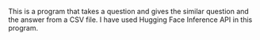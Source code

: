 This is a program that takes a question and gives the similar question and the answer from a CSV file. I have used Hugging Face Inference API in this program.
